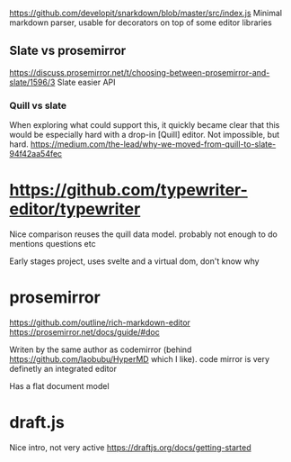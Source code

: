 https://github.com/developit/snarkdown/blob/master/src/index.js
Minimal markdown parser, usable for decorators on top of some editor libraries

## Slate vs prosemirror
https://discuss.prosemirror.net/t/choosing-between-prosemirror-and-slate/1596/3
Slate easier API

### Quill vs slate
When exploring what could support this, it quickly became clear that this would be especially hard with a drop-in [Quill] editor. Not impossible, but hard.
https://medium.com/the-lead/why-we-moved-from-quill-to-slate-94f42aa54fec


# https://github.com/typewriter-editor/typewriter

Nice comparison
reuses the quill data model. probably not enough to do mentions questions etc

Early stages project, uses svelte and a virtual dom, don't know why

# prosemirror

https://github.com/outline/rich-markdown-editor
https://prosemirror.net/docs/guide/#doc

Writen by the same author as codemirror (behind https://github.com/laobubu/HyperMD which I like).
code mirror is very definetly an integrated editor

Has a flat document model

# draft.js

Nice intro, not very active
https://draftjs.org/docs/getting-started
